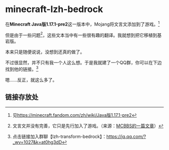 # minecraft-lzh-bedrock

在**Minecraft Java版1.17.1-pre2**这一版本中，Mojang将文言文添加到了游戏。[^1]  

但是由于一些问题[^2]，这些文本当中有一些很有趣的翻译。我就想到把它移植到基岩版。

本来只是随便说说，没想到还真的做了。

不过很显然，并不只有我一个人这么想。于是我就建了一个QQ群，你可以在下边找到他的链接。[^3]

嗯……反正，就这么多了。

## 链接存放处
[^1]: 见<https://minecraft.fandom.com/zh/wiki/Java版1.17.1-pre2>  
[^2]: 文言文并没有完善，它只是先行加入了游戏。（来源：[MCBBS的一篇文章](https://www.mcbbs.net/forum.php?mod=viewthread&tid=1216708 "文言文加入Minecraft Java版——项目创始人的话")）  
[^3]: 点击链接加入群聊【lzh-transform-bedrock】：<https://jq.qq.com/?_wv=1027&k=at0hg3dD>  
